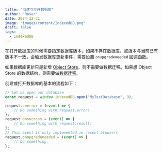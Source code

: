 ```yaml
---
title: "创建与打开数据库"
author: "Roser"
date: 2024-12-31
image: "images/content/IndexedDB.png"
draft: false
tags:
  - IndexedDB
---
```

在打开数据库的时候需要指定数据库版本，如果不存在数据库，或版本与当前已有版本不一致，会触发数据库更新事件，需要设置 `onupgradeneeded` 回调函数。

如果数据库更新只是新增 [Object Store](../数据库结构)，则不需要做数据迁移。如果想 Object Store 的数据结构，则需要做[数据迁移](../数据迁移)。

创建或打开数据库的基本的流程如下：

```typescript
// Let us open our database
const request = window.indexedDB.open("MyTestDatabase", 3);

request.onerror = (event) => {
	// Do something with request.error!
};
request.onsuccess = (event) => {
	// Do something with request.result!
};
// This event is only implemented in recent browsers
request.onupgradeneeded = (event) => {
	// Do something.
};
```

